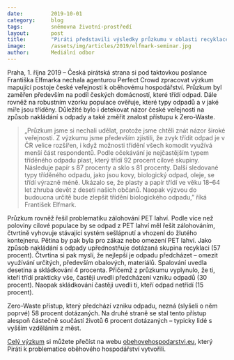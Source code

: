 ```yaml
---
date:         2019-10-01
category:     blog
tags:         sněmovna životní-prostředí
layout:       post
title:        "Piráti představili výsledky průzkumu v oblasti recyklace odpadu. Třídí 9 z 10 občanů a více než polovina dotázaných chce zálohovat PET lahve"
image:        /assets/img/articles/2019/elfmark-seminar.jpg
author:       Mediální odbor
---
```




 

Praha, 1. října 2019 – Česká pirátská strana si pod taktovkou poslance Františka Elfmarka nechala agenturou Perfect Crowd zpracovat výzkum mapující postoje české veřejnosti k oběhovému hospodářství. Průzkum byl zaměřen především na podíl českých domácností, které třídí odpad. Dále rovněž na robustním vzorku populace ověřuje, které typy odpadů a v jaké míře jsou tříděny. Důležité bylo i detekovat názor české veřejnosti na způsob nakládání s odpady a také změřit znalost přístupu k Zero-Waste.


> „Průzkum jsme si nechali udělat, protože jsme chtěli znát názor široké veřejnosti. Z výzkumu jsme především zjistili, že zvyk třídit odpad je v ČR velice rozšířen, i když možnosti třídění všech komodit využívá menší část respondentů. Podle očekávání je nejčastějším typem tříděného odpadu plast, který třídí 92 procent cílové skupiny. Následuje papír s 87 procenty a sklo s 81 procenty. Další sledované typy tříděného odpadu, jako jsou kovy, biologický odpad, oleje, se třídí výrazně méně. Ukázalo se, že plasty a papír třídí ve věku 18–64 let zhruba devět z deseti našich občanů. Naopak výzvou do budoucna určitě bude zlepšit třídění biologického odpadu,”  říká František Elfmark.


Průzkum rovněž řešil problematiku zálohování PET lahví. Podle více než poloviny cílové populace by se odpad z PET lahví měl řešit zálohováním, čtvrtině vyhovuje stávající systém sešlápnutí a vhození do žlutého kontejneru. Pětina by pak byla pro zákaz nebo omezení PET lahví. Jako způsob nakládání s odpady upřednostňuje dotázaná skupina recyklaci (57 procent). Čtvrtina si pak myslí, že nejlepší je odpadu předcházet – omezit využívání určitých, především obalových, materiálů. Spalování uvedla desetina a skládkování 4 procenta. Přičemž z průzkumu vyplynulo, že ti, kteří třídí prakticky vše, častěji uvedli předcházení vzniku odpadů (30 procent). Naopak skládkování častěji uvedli ti, kteří odpad netřídí (15 procent).


Zero-Waste přístup, který předchází vzniku odpadu, nezná (slyšeli o něm poprvé) 58 procent dotázaných. Na druhé straně se stal tento přístup alespoň částečně součástí životů 6 procent dotázaných – typicky lidé s vyšším vzděláním z měst.


[Celý výzkum](https://www.obehovehospodarstvi.eu/pirati-si-nechali-zpracovat-postoj-ceske-verejnosti-k-obehovemu-hospodarstvi/) si můžete přečíst na webu [obehovehospodarstvi.eu](http://obehovehospodarstvi.eu), který Piráti k problematice oběhového hospodářství vytvořili.
